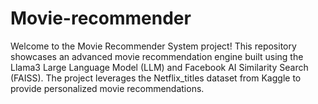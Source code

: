 # Movie-recommender
Welcome to the Movie Recommender System project! This repository showcases an advanced movie recommendation engine built using the Llama3 Large Language Model (LLM) and Facebook AI Similarity Search (FAISS). The project leverages the Netflix_titles dataset from Kaggle to provide personalized movie recommendations.
